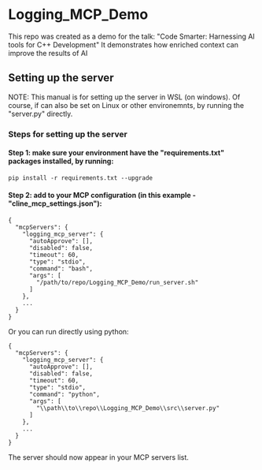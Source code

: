 # Logging_MCP_Demo

This repo was created as a demo for the talk: "Code Smarter: Harnessing AI tools for C++ Development"
It demonstrates how enriched context can improve the results of AI


## Setting up the server

NOTE: This manual is for setting up the server in WSL (on windows). Of course, if can also be set on Linux or other environemnts, by running the "server.py" directly.

### Steps for setting up the server

#### Step 1: make sure your environment have the "requirements.txt" packages installed, by running:
```
pip install -r requirements.txt --upgrade
```

#### Step 2: add to your MCP configuration (in this example - "cline_mcp_settings.json"):

```
{
  "mcpServers": {
    "logging_mcp_server": {
      "autoApprove": [],
      "disabled": false,
      "timeout": 60,
      "type": "stdio",
      "command": "bash",
      "args": [
        "/path/to/repo/Logging_MCP_Demo/run_server.sh"
      ]
    },
    ...
  }
}
```

Or you can run directly using python:
```
{
  "mcpServers": {
    "logging_mcp_server": {
      "autoApprove": [],
      "disabled": false,
      "timeout": 60,
      "type": "stdio",
      "command": "python",
      "args": [
        "\\path\\to\\repo\\Logging_MCP_Demo\\src\\server.py"
      ]
    },
    ...
  }
}
```

The server should now appear in your MCP servers list.